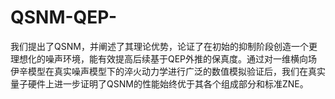 # QSNM-QEP-
我们提出了QSNM，并阐述了其理论优势，论证了在初始的抑制阶段创造一个更理想化的噪声环境，能有效提高后续基于QEP外推的保真度。通过对一维横向场伊辛模型在真实噪声模型下的淬火动力学进行广泛的数值模拟验证后，我们在真实量子硬件上进一步证明了QSNM的性能始终优于其各个组成部分和标准ZNE。
